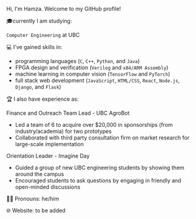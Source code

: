 Hi, I'm Hamza. Welcome to my GitHub profile!

🎓currently I am studying:

`Computer Engineering` at UBC 

💻 I've gained skills in:

- programming languages (`C`, `C++`, `Python`, and `Java`)
- FPGA design and verification (`Verilog` and `x84/ARM Assembly`)
- machine learning in computer vision (`TensorFlow` and `PyTorch`)
- full stack web development (`JavaScript`, `HTML/CSS`, `React`, `Node.js`, `Django`, and `Flask`)

🏆 I also have experience as:

Finance and Outreach Team Lead - UBC AgroBot
   - Led a team of 6 to acquire over $20,000 in sponsorships (from industry/academia) for two prototypes
   - Collaborated with third party consultation firm on market research for large-scale implementation
   
Orientation Leader - Imagine Day
   - Guided a group of new UBC engineering students by showing them around the campus 
   - Encouraged students to ask questions by engaging in friendly and open-minded discussions

🏳️‍🌈 Pronouns: he/him 

🌐 Website: to be added
